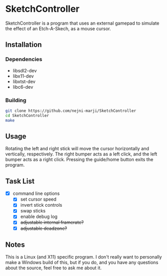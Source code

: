# SketchController

SketchController is a program that uses an external gamepad to simulate the effect of an Etch-A-Skech, as a mouse cursor.

## Installation

### Dependencies
- libsdl2-dev
- libx11-dev
- libxtst-dev
- libc6-dev

### Building

```bash
git clone https://github.com/nejni-marji/SketchController
cd SketchController
make
```

## Usage

Rotating the left and right stick will move the cursor horizontally and vertically, respectively.
The right bumper acts as a left click, and the left bumper acts as a right click.
Pressing the guide/home button exits the program.

## Task List

- [x] command line options
    - [x] set cursor speed
    - [x] invert stick controls
    - [x] swap sticks
    - [x] enable debug log
    - [x] ~~adjustable internal framerate?~~
    - [x] ~~adjustable deadzone?~~

## Notes

This is a Linux (and X11) specific program. I don't really want to personally make a Windows build of this, but if you do, and you have any questions about the source, feel free to ask me about it.
